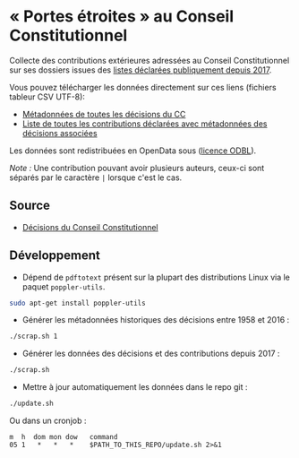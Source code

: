 # « Portes étroites » au Conseil Constitutionnel

Collecte des contributions extérieures adressées au Conseil Constitutionnel sur ses dossiers issues des [listes déclarées publiquement depuis 2017](http://www.conseil-constitutionnel.fr/conseil-constitutionnel/francais/actualites/2017/communique-sur-les-contributions-exterieures.148638.html).

Vous pouvez télécharger les données directement sur ces liens (fichiers tableur CSV UTF-8):
- [Métadonnées de toutes les décisions du CC](https://github.com/regardscitoyens/CC-portes-etroites/raw/master/data/decisions.csv)
- [Liste de toutes les contributions déclarées avec métadonnées des décisions associées](https://github.com/regardscitoyens/CC-portes-etroites/raw/master/data/contributions.csv)

Les données sont redistribuées en OpenData sous ([licence ODBL](http://www.vvlibri.org/fr/licence/odbl/10/fr/legalcode)).

*Note :* Une contribution pouvant avoir plusieurs auteurs, ceux-ci sont séparés par le caractère `|` lorsque c'est le cas.

## Source

- [Décisions du Conseil Constitutionnel](http://www.conseil-constitutionnel.fr/conseil-constitutionnel/francais/les-decisions/acces-par-date/decisions-depuis-1959/les-decisions-par-date.4614.html)

## Développement

- Dépend de `pdftotext` présent sur la plupart des distributions Linux via le paquet `poppler-utils`.

```bash
sudo apt-get install poppler-utils
```

- Générer les métadonnées historiques des décisions entre 1958 et 2016 :

```bash
./scrap.sh 1
```

- Générer les données des décisions et des contributions depuis 2017 :

```bash
./scrap.sh
```

- Mettre à jour automatiquement les données dans le repo git :

```bash
./update.sh
```

Ou dans un cronjob :

```crontab
m  h  dom mon dow   command
05 1   *   *   *    $PATH_TO_THIS_REPO/update.sh 2>&1
```
